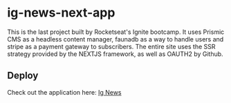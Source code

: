 # ig-news-next-app

This is the last project built by Rocketseat's Ignite bootcamp. It uses Prismic CMS as a headless content manager, faunadb as a way to handle users and stripe as a payment gateway to subscribers.
The entire site uses the SSR strategy provided by the NEXTJS framework, as well as OAUTH2 by Github.

## Deploy

Check out the application here: [Ig News](https://ig-news-next-app.vercel.app/)
